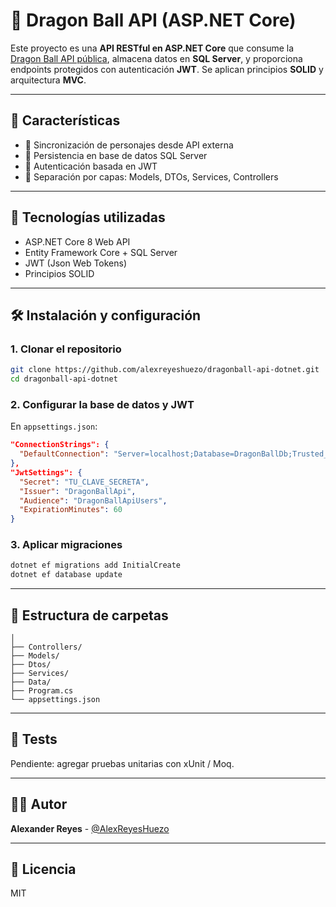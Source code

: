 ﻿# 🐉 Dragon Ball API (ASP.NET Core)

Este proyecto es una **API RESTful en ASP.NET Core** que consume la [Dragon Ball API pública](https://web.dragonball-api.com/), almacena datos en **SQL Server**, y proporciona endpoints protegidos con autenticación **JWT**. Se aplican principios **SOLID** y arquitectura **MVC**.

---

## 🚀 Características

- 🔄 Sincronización de personajes desde API externa
- 🧠 Persistencia en base de datos SQL Server
- 🔐 Autenticación basada en JWT
- 📐 Separación por capas: Models, DTOs, Services, Controllers

---

## 🧱 Tecnologías utilizadas

- ASP.NET Core 8 Web API
- Entity Framework Core + SQL Server
- JWT (Json Web Tokens)
- Principios SOLID

---

## 🛠️ Instalación y configuración

### 1. Clonar el repositorio
```bash
git clone https://github.com/alexreyeshuezo/dragonball-api-dotnet.git
cd dragonball-api-dotnet
```

### 2. Configurar la base de datos y JWT
En `appsettings.json`:
```json
"ConnectionStrings": {
  "DefaultConnection": "Server=localhost;Database=DragonBallDb;Trusted_Connection=True;TrustServerCertificate=True;"
},
"JwtSettings": {
  "Secret": "TU_CLAVE_SECRETA",
  "Issuer": "DragonBallApi",
  "Audience": "DragonBallApiUsers",
  "ExpirationMinutes": 60
}
```

### 3. Aplicar migraciones
```bash
dotnet ef migrations add InitialCreate
dotnet ef database update
```

---

## 📂 Estructura de carpetas
```
│
├── Controllers/
├── Models/
├── Dtos/
├── Services/
├── Data/
├── Program.cs
└── appsettings.json
```

---

## 🧪 Tests
Pendiente: agregar pruebas unitarias con xUnit / Moq.


---

## 👨‍💻 Autor
**Alexander Reyes** - [@AlexReyesHuezo](https://github.com/alexreyeshuezo)

---

## 📄 Licencia
MIT

